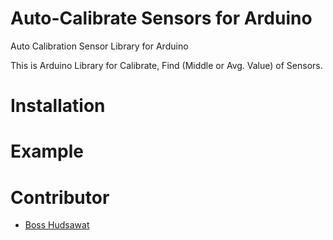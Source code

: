 # Auto-Calibrate Sensors for Arduino
Auto Calibration Sensor Library for Arduino

This is Arduino Library for Calibrate, Find (Middle or Avg. Value) of Sensors.

# Installation

# Example

# Contributor

- <a href="">Boss Hudsawat</a>